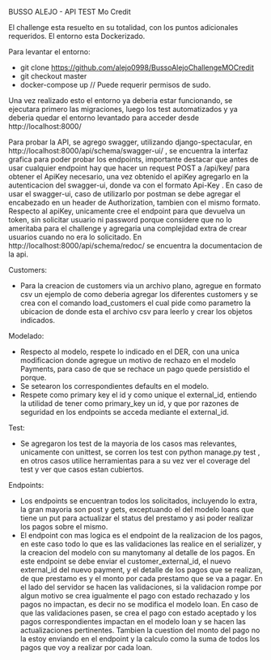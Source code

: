 BUSSO ALEJO - API TEST Mo Credit

El challenge esta resuelto en su totalidad, con los puntos adicionales requeridos.
El entorno esta Dockerizado.

Para levantar el entorno:
  - git clone https://github.com/alejo0998/BussoAlejoChallengeMOCredit
  - git checkout master
  - docker-compose up // Puede requerir permisos de sudo.

Una vez realizado esto el entorno ya deberia estar funcionando, se ejecutara primero las migraciones, luego los test automatizados y ya deberia quedar el entorno levantado
para acceder desde http://localhost:8000/

Para probar la API, se agrego swagger, utilizando django-spectacular, en http://localhost:8000/api/schema/swagger-ui/ , se encuentra la interfaz grafica para poder
probar los endpoints, importante destacar que antes de usar cualquier endpoint hay que hacer un request POST a /api/key/ para obtener el ApiKey necesario, una vez obtenido el apiKey agregarlo en la autenticacion del swagger-ui, donde va con el formato Api-Key <key>. En caso de usar el swagger-ui, caso de utilizarlo por postman se debe agregar el encabezado en un header de Authorization, tambien con el mismo formato.
Respecto al apiKey, unicamente cree el endpoint para que devuelva un token, sin solicitar usuario ni password porque considere que no lo ameritaba para el challenge y agregaria una complejidad extra de crear usuarios cuando no era lo solicitado.
En http://localhost:8000/api/schema/redoc/ se encuentra la documentacion de la api.

Customers:
-  Para la creacion de customers via un archivo plano, agregue en formato csv un ejemplo de como deberia agregar los diferentes customers y se crea con el comando load_customers el cual pide como parametro la ubicacion de donde esta el archivo csv para leerlo y crear los objetos indicados.

Modelado:
-  Respecto al modelo, respete lo indicado en el DER, con una unica modificacion donde agregue un motivo de rechazo en el modelo Payments, para caso de que se rechace un pago quede persistido el porque.
-  Se setearon los correspondientes defaults en el modelo.
-  Respete como primary key el id y como unique el external_id, entiendo la utilidad de tener como primary_key un id, y que por razones de seguridad en los endpoints se acceda mediante el external_id.

Test:
- Se agregaron los test de la mayoria de los casos mas relevantes, unicamente con unittest, se corren los test con python manage.py test , en otros casos utilice herramientas para a su vez ver el coverage del test y ver que casos estan cubiertos.

Endpoints:
- Los endpoints se encuentran todos los solicitados, incluyendo lo extra, la gran mayoria son post y gets, exceptuando el del modelo loans que tiene un put para actualizar el status del prestamo y asi poder realizar los pagos sobre el mismo.
- El endpoint con mas logica es el endpoint de la realizacion de los pagos, en este caso todo lo que es las validaciones las realice en el serializer, y la creacion del modelo con su manytomany al detalle de los pagos. En este endpoint se debe enviar el customer_external_id, el nuevo external_id del nuevo payment, y el detalle de los pagos que se realizan, de que prestamo es y el monto por cada prestamo que se va a pagar. En el lado del servidor se hacen las validaciones, si la validacion rompe por algun motivo se crea igualmente el pago con estado rechazado y los pagos no impactan, es decir no se modifica el modelo loan. En caso de que las validaciones pasen, se crea el pago con estado aceptado y los pagos correspondientes impactan en el modelo loan y se hacen las actualizaciones pertinentes. Tambien la cuestion del monto del pago no la estoy enviando en el endpoint y la calculo como la suma de todos los pagos que voy a realizar por cada loan.

